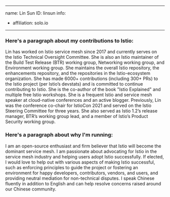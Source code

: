 -------------------------------------------------------------
name: Lin Sun
ID: linsun
info:
  - affiliation: solo.io
-------------------------------------------------------------

### Here's a paragraph about my contributions to Istio:

Lin has worked on Istio service mesh since 2017 and currently serves on the Istio Technical Oversight Committee. She is also an Istio maintainer of the Build Test Release (BTR) working group, Networking working group, and Environment working group. She maintains the overall Istio repository, the enhancements repository, and the repositories in the Istio-ecosystem organization. She has made 6000+ contributions (including 300+ PRs) to the Istio project (per Istio’s devstats) and is committed to continue contributing to Istio. She is the co-author of the book "Istio Explained" and multiple free Istio workshops. She is a frequent Istio and service mesh speaker at cloud-native conferences and an active blogger.
Previously, Lin was the conference co-chair for IstioCon 2021 and served on the Istio Steering Committee for three years. She also served as Istio 1.2’s release manager, BTR’s working group lead, and a member of Istio’s Product Security working group.

### Here's a paragraph about why I'm running:

I am an open-source enthusiast and firm believer that Istio will become the dominant service mesh. I am passionate about advocating for Istio in the service mesh industry and helping users adopt Istio successfully. If elected, I would love to help out with various aspects of making Istio successful, such as enforcing principles to guide the project or fostering an environment for happy developers, contributors, vendors, and users, and providing neutral mediation for non-technical disputes. I speak Chinese fluently in addition to English and can help resolve concerns raised around our Chinese community.

